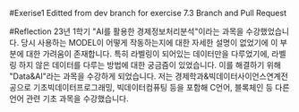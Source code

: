 #Exerise1
Editted from dev branch for exercise 7.3 Branch and Pull Request

#Reflection 
  23년 1학기 "AI를 활용한 경제정보처리분석"이라는 과목을 수강했었습니다. 당시 사용하는 MODEL이 어떻게 작동하는지에 대한 자세한 설명이 없었기에 이 부분에 대한 가려움이 존재합니다. 특히 라벨링이 되어있는 데이터만을 다루었기에, 라벨링 하지 않은 데이터를 다루는 방법에 대한 궁금즘이 있었습니다. 이를 해결하기 위해 "Data&AI"라는 과목을 수강하게 되었습니다. 
  저는 경제학과&빅데이터사이언스연계전공으로 기초빅데이터프로그래밍, 빅데이터컴퓨팅 등을 포함해 C언어, 블록체인 등 다른 언어 관련 기초 과목을 수강했습니다. 
  
